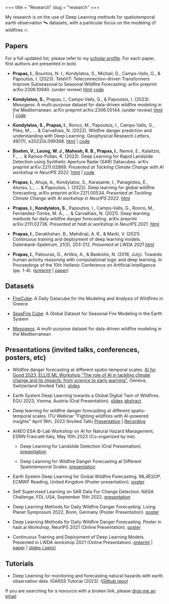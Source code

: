 +++
title = "Research"
slug = "research"
+++

My research is on the use of Deep Learning methods for spatiotemporal earth observation 🛰️ datasets, with a particular focus on the modeling of wildfires 🔥.

## Papers

For a full updated list, please refer to my [scholar profile](https://scholar.google.com/citations?user=tEF8OxIAAAAJ). For each paper, first authors are presented in bold.

* **Prapas, I.**, Bountos, N. I., Kondylatos, S., Michail, D., Camps-Valls, G., & Papoutsis, I. (2023). TeleViT: Teleconnection-driven Transformers Improve Subseasonal to Seasonal Wildfire Forecasting. arXiv preprint arXiv:2306.10940. (under review) [html](https://arxiv.org/abs/2306.10940) [code](https://github.com/orion-ai-lab/televit)

* **Kondylatos, S.**, Prapas, I., Camps-Valls, G., & Papoutsis, I. (2023). Mesogeos: A multi-purpose dataset for data-driven wildfire modeling in the Mediterranean. arXiv preprint arXiv:2306.05144. (under review) [html](https://arxiv.org/abs/2306.05144) | [code](https://github.com/orion-ai-lab/mesogeos)

* **Kondylatos, S., Prapas, I.**, Ronco, M., Papoutsis, I., Camps-Valls, G., Piles, M., ... & Carvalhais, N. (2022). Wildfire danger prediction and understanding with Deep Learning. Geophysical Research Letters, 49(17), e2022GL099368. [html](https://agupubs.onlinelibrary.wiley.com/doi/full/10.1029/2022GL099368) | [code](https://github.com/Orion-AI-Lab/wildfire_forecasting)

* **Boehm, V., Leong, W. J., Mahesh, R. B., Prapas, I.**, Nemni, E., Kalaitzis, F., ... & Ramos-Pollan, R. (2022). Deep Learning for Rapid Landslide Detection using Synthetic Aperture Radar (SAR) Datacubes. arXiv preprint arXiv:2211.02869. *Presented at Tackling Climate Change with AI workshop in NeurIPS 2022.* [html](https://arxiv.org/abs/2211.02869) | [code](https://github.com/iprapas/landslide-sar-unet)

* **Prapas, I.**, Ahuja, A., Kondylatos, S., Karasante, I., Panagiotou, E., Alonso, L., ... & Papoutsis, I. (2022). Deep learning for global wildfire forecasting. arXiv preprint arXiv:2211.00534. *Presented at Tackling Climate Change with AI workshop in NeurIPS 2022.* [html](https://arxiv.org/abs/2211.00534)

* **Prapas, I., Kondylatos, S.**, Papoutsis, I., Camps-Valls, G., Ronco, M., Fernández-Torres, M. Á., ... & Carvalhais, N. (2021). Deep learning methods for daily wildfire danger forecasting. arXiv preprint arXiv:2111.02736. *Presented at hadr.ai workshop in NeurIPS 2021.*  [html](https://arxiv.org/abs/2111.02736)

* **Prapas, I.**, Derakhshan, B., Mahdiraji, A. R., & Markl, V. (2021). Continuous training and deployment of deep learning models. Datenbank-Spektrum, 21(3), 203-212. *Presented at LWDA 2021* [html](https://link.springer.com/article/10.1007/s13222-021-00386-8)

* **Prapas, I.**, Paliouras, G., Artikis, A., & Baskiotis, N. (2018, July). Towards human activity reasoning with computational logic and deep learning. In Proceedings of the 10th Hellenic Conference on Artificial Intelligence (pp. 1-4). ([preprint](/files/setn_2018_preprint.pdf) | [paper](https://dl.acm.org/doi/pdf/10.1145/3200947.3201051))


## Datasets

* [FireCube](https://zenodo.org/record/6475592): A Daily Datacube for the Modeling and Analysis of Wildfires in Greece

* [SeasFire Cube](https://zenodo.org/record/8055879): A Global Dataset for Seasonal Fire Modeling in the Earth System

* [Mesogeos](https://orion-ai-lab.github.io/mesogeos/): A multi-purpose dataset for data-driven wildfire modeling in the Mediterranean


## Presentations (invited talks, conferences, posters, etc)

* Wildfire danger forecasting at different spatio-temporal scales. [AI for Good 2023, ELLIS ML Workshop "The role of AI in tackling climate change and its impacts: from science to early warning"](https://aiforgood.itu.int/event/the-role-of-ai-in-tackling-climate-change-and-its-impacts-from-science-to-early-warning/), Geneva, Switzerland (Invited Talk). [slides](./)

* Earth System Deep Learning towards a Global Digital Twin of Wildfires. EGU 2023, Vienna, Austria (Oral Presentation). [slides](./) [abstract](./)

* Deep learning for wildfire danger forecasting at different spatio-temporal scales. ITU Webinar "Fighting wildfires with AI-powered insights" April 19th, 2023 (Invited Talk) [Presentation](https://www.itu.int/en/ITU-T/webinars/20230419/Documents/2_Ioannis%20Prapas.pdf) | [Recording](https://itu.zoom.us/rec/share/qD4WfX_aSp2pYGsCGFszpRs17AC1e9nzEWLv2hYg9EdKpMauinKF25z10YRh6u_K.LU3NnjFs1RgmVwMY?startTime=1681905677000)

* AI4EO ESA Φ-Lab Workshop on AI for Natural Hazard Management, ESRIN Frascatti Italy, May 10th 2023 (Co-organized by me).

	* Deep Learning for Landslide Detection (Oral Presentation). [presentation](https://drive.google.com/file/d/1H82hzvUIAjQF0QF6NFJpXcJaj7fYqS9V/view?usp=sharing)
	
	* Deep Learning for Wildfire Danger Forecasting at Different Spatiotemporal Scales. [presentation](https://drive.google.com/file/d/1d7IRdHKiAGS5fVuns-NbWla0ICj5upaX/view?usp=sharing)

* Earth System Deep Learning for Global Wildfire Forecasting. ML4ESOP, ECMWF Reading, United Kingdom (Poster presentation). [poster](/files/talk_ECMWF-ESA-WS_Papoutsis_Prapas.pdf)

* Self Supervised Learning on SAR Data For Change Detection. NASA Challenge, FDL USA, September 15th 2022. [presentation](https://youtu.be/K_U37sRLoqU?t=1913)

* Deep Learning Methods for Daily Wildfire Danger Forecasting. Living Planet Symposium 2022, Bonn, Germany (Poster Presentation). [poster](/files/lps2022_poster_wildfire.pdf)

* Deep Learning Methods for Daily Wildfire Danger Forecasting. Poster in hadr.ai Workshop, NeurIPS 2021 (Online Presentation). [poster](/files/hadrai_nips2021_poster.pdf)

* Continuous Training and Deployment of Deep Learning Models. Presented in LWDA workshop 2021 (Online Presentation). [preprint](/blog/lwda2021-article/dl_continuous_deployment.pdf) | [paper](https://link.springer.com/article/10.1007/s13222-021-00386-8) | [slides (.pptx)](/files/lwda2021_presentation.pptx)

## Tutorials

* Deep Learning for monitoring and forecasting natural hazards with earth observation data. IGARSS Tutorial (2023). ([Github repo](https://github.com/Orion-AI-Lab/igarss23_DL4NH))


If you are searching for a resource with a broken link, please [drop me an email](mailto:iprapas+blog@protonmail.com)